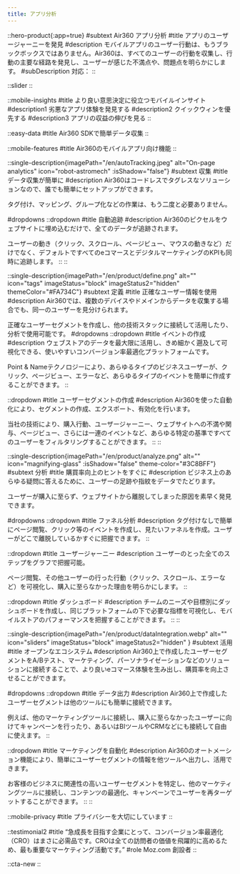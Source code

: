 ```yaml
---
title: アプリ分析
---
```


::hero-product{:app=true}
#subtext
Air360 アプリ分析
#title
アプリのユーザージャーニーを発見
#description
モバイルアプリのユーザー行動は、もうブラックボックスではありません。Air360は、すべてのユーザーの行動を収集し、行動の主要な経路を発見し、ユーザーが感じた不満点や、問題点を明らかにします。
#subDescription
対応：
::

::slider
::

::mobile-insights
#title
より良い意思決定に役立つモバイルインサイト
#description1
劣悪なアプリ体験を発見する
#description2
クイックウィンを優先する
#description3
アプリの収益の伸びを見る
::

::easy-data
#title
Air360 SDKで簡単データ収集
::

::mobile-features
#title
Air360のモバイルアプリ向け機能
::

::single-description{imagePath="/en/autoTracking.jpeg" alt="On-page analytics" icon="robot-astromech" :isShadow="false"}
#subtext
収集
#title
データ収集が簡単に
#description
Air360はコードレスでタグレスなソリューションなので、誰でも簡単にセットアップができます。

タグ付け、マッピング、グループ化などの作業は、もう二度と必要ありません。

#dropdowns
::dropdown
#title
自動追跡
#description
Air360のピクセルをウェブサイトに埋め込むだけで、全てのデータが追跡されます。

ユーザーの動き（クリック、スクロール、ページビュー、マウスの動きなど）だけでなく、デフォルトですべてのeコマースとデジタルマーケティングのKPIも同時に追跡します。
::
::

::single-description{imagePath="/en/product/define.png" alt="" icon="tags" imageStatus="block" imageStatus2="hidden" themeColor="#FA734C"}
#subtext
定義
#title
正確なユーザー情報を使用
#description
Air360では、複数のデバイスやドメインからデータを収集する場合でも、同一のユーザーを見分けられます。

正確なユーザーセグメントを作成し、他の技術スタックに接続して活用したり、分析で使用可能です。
#dropdowns
::dropdown
#title
イベントの作成
#description
ウェブストアのデータを最大限に活用し、きめ細かく遡及して可視化できる、使いやすいコンバージョン率最適化プラットフォームです。

Point & Nameテクノロジーにより、あらゆるタイプのビジネスユーザーが、クリック、ページビュー、エラーなど、あらゆるタイプのイベントを簡単に作成することができます。
::

::dropdown
#title
ユーザーセグメントの作成
#description
Air360を使った自動化により、セグメントの作成、エクスポート、有効化を行います。

当社の技術により、購入行動、ユーザージャーニー、ウェブサイトへの不満や関与、ページビュー、さらには一連のイベントなど、あらゆる特定の基準ですべてのユーザーをフィルタリングすることができます。
::
::

::single-description{imagePath="/en/product/analyze.png" alt="" icon="magnifying-glass" :isShadow="false" theme-color="#3C8BFF"}
#subtext
分析
#title
購買率向上のヒントをすぐに
#description
ビジネス上のあらゆる疑問に答えるために、ユーザーの足跡や指紋をデータでたどります。

ユーザーが購入に至らず、ウェブサイトから離脱してしまった原因を素早く発見できます。

#dropdowns
::dropdown
#title
ファネル分析
#description
タグ付けなしで簡単にページ閲覧、クリック等のイベントを作成し、見たいファネルを作成。ユーザーがどこで離脱しているかすぐに把握できます。
::

::dropdown
#title
ユーザージャーニー
#description
ユーザーのとった全てのステップをグラフで把握可能。

ページ閲覧、その他ユーザーの行った行動（クリック、スクロール、エラーなど）を可視化し、購入に至らなかった理由を明らかにします。
::

::dropdown
#title
ダッシュボード
#description
チームのニーズや目標別にダッシュボードを作成し、同じプラットフォームの下で必要な指標を可視化し、モバイルストアのパフォーマンスを把握することができます。
::
::

::single-description{imagePath="/en/product/dataIntegration.webp" alt="" icon="sliders" imageStatus="block" imageStatus2="hidden" }
#subtext
活用
#title
オープンなエコシステム
#description
Air360上で作成したユーザーセグメントをA/Bテスト、マーケティング、パーソナライゼーションなどのソリューションに接続することで、より良いeコマース体験を生み出し、購買率を向上させることができます。

#dropdowns
::dropdown
#title
データ出力
#description
Air360上で作成したユーザーセグメントは他のツールにも簡単に接続できます。

例えば、他のマーケティングツールに接続し、購入に至らなかったユーザーに向けてキャンペーンを行ったり、あるいはBIツールやCRMなどにも接続して自由に使えます。
::

::dropdown
#title
マーケティングを自動化
#description
Air360のオートメーション機能により、簡単にユーザーセグメントの情報を他ツールへ出力し、活用できます。

お客様のビジネスに関連性の高いユーザーセグメントを特定し、他のマーケティングツールに接続し、コンテンツの最適化、キャンペーンでユーザーを再ターゲットすることができます。
::
::

::mobile-privacy
#title
プライバシーを大切にしています
::

::testimonial2
#title
“急成長を目指す企業にとって、コンバージョン率最適化（CRO）はまさに必需品です。CROは全ての訪問者の価値を飛躍的に高めるため、最も重要なマーケティング活動です。”
#role
Moz.com 創設者
::

::cta-new
::